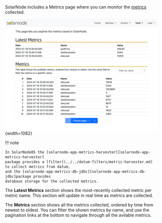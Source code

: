 SolarNode includes a Metrics page where you can monitor the [metrics](../../metrics.md) collected.

![SolarNode metrics screen](../../../images/users/setup/setup-metrics@2x.png){width=1082}

!!! note

	In SolarNodeOS the [solarnode-app-metrics-harvester][solarnode-app-metrics-harvester]
	package provides a [filter](../../datum-filters/metric-harvester.md) to collect metrics from datum,
	and the [solarnode-app-metrics-db-jdbc][solarnode-app-metrics-db-jdbc]package provides
	database storage for the collected metrics.

The **Latest Metrics** section shows the most-recently collected metric per metric name. This section
will update in real time as metrics are collected.

The **Metrics** section shows all the metrics collected, ordered by time from newest to oldest. You
can filter the shown metrics by name, and use the pagination links at the bottom to navigate through
all the avilable metrics.

[solarnode-app-metrics-db-jdbc]: https://github.com/SolarNetwork/solarnode-os-packages/tree/develop/solarnode-app-metrics-db-jdbc/debian
[solarnode-app-metrics-harvester]: https://github.com/SolarNetwork/solarnode-os-packages/tree/develop/solarnode-app-metrics-harvester/debian
